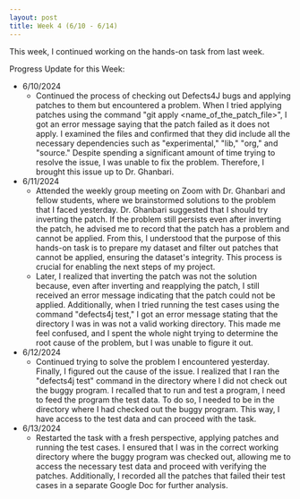 ```yaml
---
layout: post
title: Week 4 (6/10 - 6/14)
---
```


This week, I continued working on the hands-on task from last week.  

Progress Update for this Week:

  - 6/10/2024
      - Continued the process of checking out Defects4J bugs and applying patches to them but encountered a problem.  When I tried applying patches using the command "git apply <name_of_the_patch_file>", I got an error message saying that the patch failed as it does not apply.  I examined the files and confirmed that they did include all the necessary dependencies such as "experimental," "lib," "org," and "source."  Despite spending a significant amount of time trying to resolve the issue, I was unable to fix the problem. Therefore, I brought this issue up to Dr. Ghanbari.
  - 6/11/2024
      - Attended the weekly group meeting on Zoom with Dr. Ghanbari and fellow students, where we brainstormed solutions to the problem that I faced yesterday.  Dr. Ghanbari suggested that I should try inverting the patch.  If the problem still persists even after inverting the patch, he advised me to record that the patch has a problem and cannot be applied.  From this, I understood that the purpose of this hands-on task is to prepare my dataset and filter out patches that cannot be applied, ensuring the dataset's integrity. This process is crucial for enabling the next steps of my project.
      - Later, I realized that inverting the patch was not the solution because, even after inverting and reapplying the patch, I still received an error message indicating that the patch could not be applied. Additionally, when I tried running the test cases using the command "defects4j test," I got an error message stating that the directory I was in was not a valid working directory. This made me feel confused, and I spent the whole night trying to determine the root cause of the problem, but I was unable to figure it out. 
  - 6/12/2024
      - Continued trying to solve the problem I encountered yesterday. Finally, I figured out the cause of the issue. I realized that I ran the "defects4j test" command in the directory where I did not check out the buggy program. I recalled that to run and test a program, I need to feed the program the test data. To do so, I needed to be in the directory where I had checked out the buggy program. This way, I have access to the test data and can proceed with the task.       
  - 6/13/2024
      - Restarted the task with a fresh perspective, applying patches and running the test cases. I ensured that I was in the correct working directory where the buggy program was checked out, allowing me to access the necessary test data and proceed with verifying the patches. Additionally, I recorded all the patches that failed their test cases in a separate Google Doc for further analysis.
  

